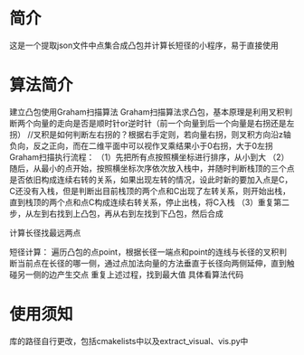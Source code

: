 # 简介
这是一个提取json文件中点集合成凸包并计算长短径的小程序，易于直接使用

# 算法简介

建立凸包使用Graham扫描算法
Graham扫描算法求凸包，基本原理是利用叉积判断两个向量的走向是否是顺时针or逆时针（前一个向量到后一个向量是右拐还是左拐）
        //叉积是如何判断左右拐的？根据右手定则，若向量右拐，则叉积方向沿z轴负向，反之正向，而在二维平面中可以视作叉乘结果小于0右拐，大于0左拐
    Graham扫描执行流程：
        （1）先把所有点按照横坐标进行排序，从小到大
        （2）随后，从最小的点开始，按照横坐标次序依次放入栈中，并随时判断栈顶的三个点是否依旧构成连续右转的关系，如果出现左转的情况，设此时新的要加入点是C，
        C还没有入栈，但是判断出目前栈顶的两个点和C出现了左转关系，则开始出栈，直到栈顶的两个点和点C构成连续右转关系，停止出栈，将C入栈
        （3）重复第二步，从左到右找到上凸包，再从右到左找到下凸包，然后合成
        



计算长径找最远两点

短径计算：
遍历凸包的点point，根据长径一端点和point的连线与长径的叉积判断当前点在长径的哪一侧，通过点加法向量的方法垂直于长径向两侧延伸，直到触碰另一侧的边产生交点
重复上述过程，找到最大值
具体看算法代码


# 使用须知
库的路径自行更改，包括cmakelists中以及extract_visual、vis.py中
